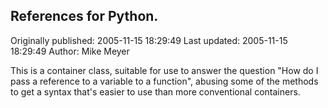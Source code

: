 ## References for Python. 
Originally published: 2005-11-15 18:29:49 
Last updated: 2005-11-15 18:29:49 
Author: Mike Meyer 
 
This is a container class, suitable for use to answer the question "How do I pass a reference to a variable to a function", abusing some of the methods to get a syntax that's easier to use than more conventional containers.